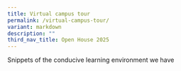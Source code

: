 ```yaml
---
title: Virtual campus tour
permalink: /virtual-campus-tour/
variant: markdown
description: ""
third_nav_title: Open House 2025
---
```


<div align="justify">
	
	
<p>Snippets of the conducive learning environment we have</p></div>

<div hidden=""></div>